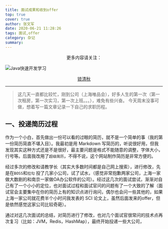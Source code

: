 ```yaml
---
title: 面试成果和收到offer
top: true
cover: true
author: 张文军
date: 2020-06-21 11:28:26
tags: 面试,offer
category: 杂记
summary:
---
```

<center>更多内容请关注：</center>

![Java快速开发学习](https://zhangwenjun-1258908231.cos.ap-nanjing.myqcloud.com/njauit/1586869254.png)

<center><a href="https://it.njauit.cn">锁清秋</a></center>

----

> 这几天一直都比较忙，刚到公司（上海唯品会），好多人生的第一次（第一次租房，第一次实习，第一次上班。。。），难免有些兴奋。
> 今天周末没事可做，想着写一篇文章记录一下自己的求职历程。

## 一、投递简历过程

作为一个小白，首先做出一份可以看的过眼的简历，就不是一个简单的事（我的第一份简历简直不堪入目）。我最初是用 Markdown 写简历的，听说很好用，但我发现其实这种方式还是不是很好，最主要问题是格式不能随意的调整，字体大小，行号等。后面我改用了`超级简历`，不得不说，这个网站制作简历是非常方便的。

经过多次的修改和请教学长（其实大多数时间都是自己网上搜索），进行修改，先是在`BOSS`和`拉勾` 投了几家小公司，试了试水，（感觉非常抱歉两家公司，上海一家做大数剧的和南京一家做OA办公软件的公司）。经过这几次的面试尝试，渐渐对自己有了一个小小的定位，也对面试过程和面试官问的问题有了一个大致的了解（面试官会主要集中在你的简历上有的知识点进行询问，偶尔也会问一些其他的，如果上海一家公司就花费半个小时问我发表的 SCI 论文上，虽然后面发来的offer，但是依然感觉这家公司比较奇葩）。

通过对这几次面试的总结，对简历进行了修改，也对几个面试官很常问的技术点再次复习（比如：JVM，Redis，HashMap），最终开始投递一些大公司，